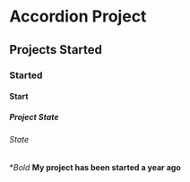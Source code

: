# Accordion Project
## Projects Started
### Started
#### Start
##### Project State 
###### State

**Bold*
**My project has been started a year ago**
